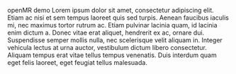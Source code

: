 openMR demo
Lorem ipsum dolor sit amet, consectetur adipiscing elit. Etiam ac nisi et sem tempus laoreet quis sed turpis. Aenean faucibus iaculis mi, nec maximus tortor rutrum ac. Etiam pulvinar lacinia quam, id lacinia enim dictum a. Donec vitae erat aliquet, hendrerit ex ac, ornare dui. Suspendisse semper mollis nulla, nec scelerisque velit aliquam in. Integer vehicula lectus at urna auctor, vestibulum dictum libero consectetur. Aliquam tempus erat vitae tellus tempus venenatis. Duis interdum quam eget felis laoreet, eget feugiat tellus malesuada.
